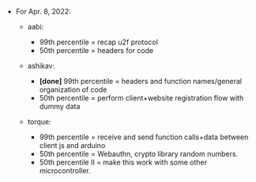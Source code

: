 - For Apr. 8, 2022:

  - aabi:
    - 99th percentile = recap u2f protocol
    - 50th percentile = headers for code

  - ashikav:
    - **[done]** 99th percentile = headers and function names/general organization of code
    - 50th percentile = perform client+website registration flow with dummy data

  - torque:
    - 99th percentile = receive and send function calls+data between client js and arduino
    - 50th percentile = Webauthn, crypto library random numbers.
    - 50th percentile II = make this work with some other microcontroller.
